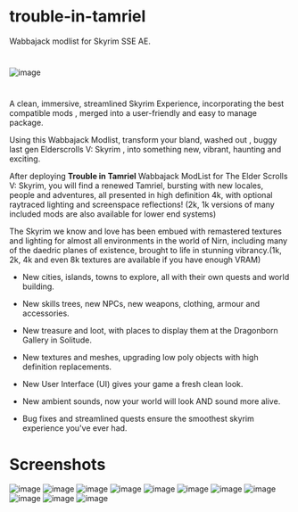 # trouble-in-tamriel
Wabbajack modlist for Skyrim SSE AE.

#
![image](https://user-images.githubusercontent.com/54466974/229329227-696481d5-4fa5-4f98-bab6-2f30e1fcdee4.png)
#

A clean, immersive, streamlined Skyrim Experience, incorporating the best compatible mods , merged into a user-friendly and easy to manage package.

Using this Wabbajack Modlist, transform your bland, washed out , buggy last gen Elderscrolls V: Skyrim , into something new, vibrant, haunting and exciting.

After deploying <b>Trouble in Tamriel</b> Wabbajack ModList for The Elder Scrolls V: Skyrim, you will find a renewed Tamriel, bursting with new locales, people and adventures, all presented in high definition 4k, with optional raytraced lighting and screenspace reflections!
(2k, 1k versions of many included mods are also available for lower end systems)

The Skyrim we know and love has been embued with remastered textures and lighting for almost all environments in the world of Nirn, including many of the daedric planes of existence, brought to life in stunning vibrancy.(1k, 2k, 4k and even 8k textures are available if you have enough VRAM)

- New cities, islands, towns to explore, all with their own quests and world building.

- New skills trees, new NPCs, new weapons, clothing, armour and accessories.

- New treasure and loot, with places to display them at the Dragonborn Gallery in Solitude.

- New textures and meshes, upgrading low poly objects with high definition replacements.

- New User Interface (UI) gives your game a fresh clean look.

- New ambient sounds, now your world will look AND sound more alive. 

- Bug fixes and streamlined quests ensure the smoothest skyrim experience you've ever had.


# Screenshots
![image](https://i.imgur.com/m8xkzwI.jpg)
![image](https://i.imgur.com/hvnnF7E.jpg)
![image](https://i.imgur.com/8mA1pDU.jpg)
![image](https://i.imgur.com/NfOA8Vr.png)
![image](https://i.imgur.com/9te96gp.jpg)
![image](https://i.imgur.com/M5M0djo.jpg)
![image](https://i.imgur.com/NBkLsXH.jpg)
![image](https://i.imgur.com/WtTN8mv.jpg)
![image](https://i.imgur.com/ocoXcSP.jpg)
![image](https://i.imgur.com/gkPq72d.png)
![image](https://i.imgur.com/HoSPrgu.png)

#

